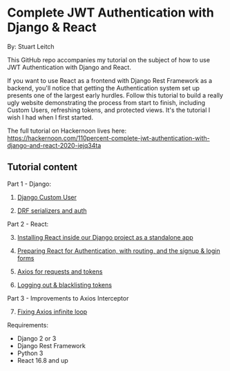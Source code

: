# Complete JWT Authentication with Django & React
By: Stuart Leitch

This GitHub repo accompanies my tutorial on the subject of how to use JWT Authentication with Django and React.

If you want to use React as a frontend with Django Rest Framework as a backend, you'll notice that getting the Authentication system set up presents one of the largest early hurdles. Follow this tutorial to build a really ugly website demonstrating the process from start to finish, including Custom Users, refreshing tokens, and protected views. It's the tutorial I wish I had when I first started.

The full tutorial on Hackernoon lives here: https://hackernoon.com/110percent-complete-jwt-authentication-with-django-and-react-2020-iejq34ta


## Tutorial content
Part 1 - Django:

1. [Django Custom User](https://github.com/Toruitas/Complete-JWT-Authentication/tree/1_1_custom_user)

2. [DRF serializers and auth](https://github.com/Toruitas/Complete-JWT-Authentication/tree/1_2_DRF_serializers_auth)

Part 2 - React:

3. [Installing React inside our Django project as a standalone app](https://github.com/Toruitas/Complete-JWT-Authentication/tree/2_1_installing_react)

4. [Preparing React for Authentication, with routing, and the signup & login forms](https://github.com/Toruitas/Complete-JWT-Authentication/tree/2_2_preparing_react)

5. [Axios for requests and tokens](https://github.com/Toruitas/Complete-JWT-Authentication/tree/2_3_axios)

6. [Logging out & blacklisting tokens](https://github.com/Toruitas/Complete-JWT-Authentication/tree/2_4_logging_out)

Part 3 - Improvements to Axios Interceptor

7. [Fixing Axios infinite loop]()

Requirements: 
* Django 2 or 3
* Django Rest Framework
* Python 3
* React 16.8 and up
